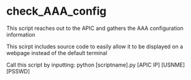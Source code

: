 # check_AAA_config
This script reaches out to the APIC and gathers the AAA configuration information

This scirpt includes source code to easily allow it to be displayed on a webpage instead of the default terminal

Call this script by inputting: python [scriptname].py [APIC IP] [USNME] [PSSWD]
